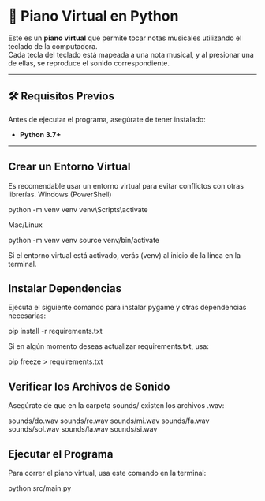 # 🎹 Piano Virtual en Python

Este es un **piano virtual** que permite tocar notas musicales utilizando el teclado de la computadora.  
Cada tecla del teclado está mapeada a una nota musical, y al presionar una de ellas, se reproduce el sonido correspondiente.

---

## 🛠️ **Requisitos Previos**
Antes de ejecutar el programa, asegúrate de tener instalado:

- **Python 3.7+** 

---
## Crear un Entorno Virtual

Es recomendable usar un entorno virtual para evitar conflictos con otras librerías.
Windows (PowerShell)

python -m venv venv
venv\Scripts\activate

Mac/Linux

python -m venv venv
source venv/bin/activate

Si el entorno virtual está activado, verás (venv) al inicio de la línea en la terminal.

## Instalar Dependencias

Ejecuta el siguiente comando para instalar pygame y otras dependencias necesarias:

pip install -r requirements.txt

Si en algún momento deseas actualizar requirements.txt, usa:

pip freeze > requirements.txt

## Verificar los Archivos de Sonido

Asegúrate de que en la carpeta sounds/ existen los archivos .wav:

sounds/do.wav
sounds/re.wav
sounds/mi.wav
sounds/fa.wav
sounds/sol.wav
sounds/la.wav
sounds/si.wav

## Ejecutar el Programa

Para correr el piano virtual, usa este comando en la terminal:

python src/main.py

